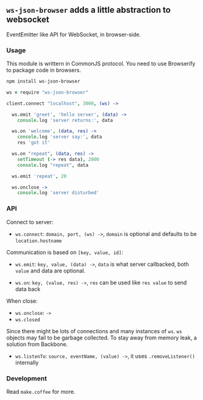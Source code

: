 
`ws-json-browser` adds a little abstraction to websocket
------

EventEmitter like API for WebSocket, in browser-side.

### Usage

This module is writtern in CommonJS protocol.
You need to use Browserify to package code in browsers.

```bash
npm install ws-json-browser
```

```coffee
ws = require "ws-json-browser"

client.connect "localhost", 3000, (ws) ->

  ws.emit 'greet', 'hello server', (data) ->
    console.log 'server returns:', data

  ws.on 'welcome', (data, res) ->
    console.log 'server say:', data
    res 'got it'

  ws.on "repeat", (data, res) ->
    setTimeout (-> res data), 2000
    console.log "repeat", data

  ws.emit 'repeat', 20

  ws.onclose ->
    console.log 'server disturbed'
```

### API

Connect to server:

* `ws.connect`: `domain, port, (ws) ->`,
`domain` is optional and defaults to be `location.hostname`

Communication is based on `[key, value, id]`:

* `ws.emit`: `key, value, (data) ->`,
`data` is what server callbacked,
both `value` and data are optional.

* `ws.on`: `key, (value, res) ->`,
`res` can be used like `res value` to send data back

When close:

* `ws.onclose`: `->`
* `ws.closed`

Since there might be lots of connections and many instances of `ws`.
`ws` objects may fail to be garbage collected.
To stay away from memory leak, a solution from Backbone.

* `ws.listenTo`: `source, eventName, (value) ->`,
it uses `.removeListener()` internally

### Development

Read `make.coffee` for more.